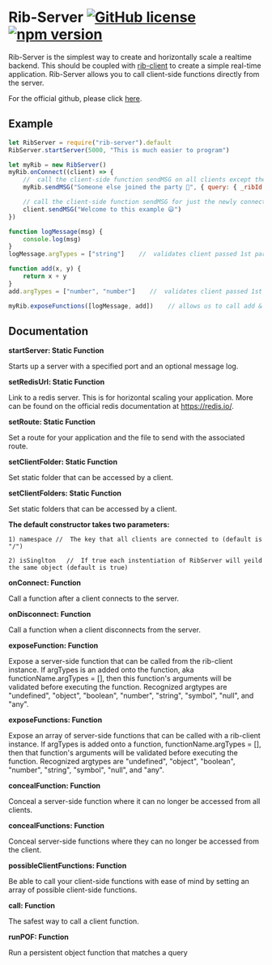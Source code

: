 # Rib-Server [![GitHub license](https://img.shields.io/badge/license-MIT-blue.svg)](https://github.com/TheCollinCashio/Rib/blob/master/LICENSE) [![npm version](https://img.shields.io/npm/v/rib-server.svg?style=flat)](https://www.npmjs.com/package/rib-server)
Rib-Server is the simplest way to create and horizontally scale a realtime backend. This should be coupled with [rib-client](https://www.npmjs.com/package/rib-client) to create a simple real-time application. Rib-Server allows you to call client-side functions directly from the server.

For the official github, please click [here](https://github.com/TheCollinCashio/Rib).

## Example
```js
let RibServer = require("rib-server").default
RibServer.startServer(5000, "This is much easier to program")

let myRib = new RibServer()
myRib.onConnect((client) => {
    //  call the client-side function sendMSG on all clients except the one that just connected
    myRib.sendMSG("Someone else joined the party 🎊", { query: { _ribId: { $ne: client._ribId } }})

    // call the client-side function sendMSG for just the newly connected client
    client.sendMSG("Welcome to this example 😃")
})

function logMessage(msg) {
    console.log(msg)
}
logMessage.argTypes = ["string"]    //  validates client passed 1st parameter of type string

function add(x, y) {
    return x + y
}
add.argTypes = ["number", "number"]    //  validates client passed 1st & 2nd parameter of type number

myRib.exposeFunctions([logMessage, add])    // allows us to call add & logMessage functions from the client
```

## Documentation
**startServer: Static Function**

Starts up a server with a specified port and an optional message log.

**setRedisUrl: Static Function**

Link to a redis server. This is for horizontal scaling your application. More can be found on the official redis documentation at https://redis.io/.

**setRoute: Static Function**

Set a route for your application and the file to send with the associated route.

**setClientFolder: Static Function**

Set static folder that can be accessed by a client.

**setClientFolders: Static Function**

Set static folders that can be accessed by a client.

**The default constructor takes two parameters:**
```
1) namespace //  The key that all clients are connected to (default is "/")
```
```
2) isSinglton   //  If true each instentiation of RibServer will yeild the same object (default is true)
```

**onConnect: Function**

Call a function after a client connects to the server.

**onDisconnect: Function**

Call a function when a client disconnects from the server.

**exposeFunction: Function** 

Expose a server-side function that can be called from the rib-client instance. If argTypes is an added onto the function, aka functionName.argTypes = [], then this function's arguments will be validated before executing the function. Recognized argtypes are "undefined", "object", "boolean", "number", "string", "symbol", "null", and "any".

**exposeFunctions: Function** 

Expose an array of server-side functions that can be called with a rib-client instance. If argTypes is added onto a function, functionName.argTypes = [], then that function's arguments will be validated before executing the function. Recognized argtypes are "undefined", "object", "boolean", "number", "string", "symbol", "null", and "any".

**concealFunction: Function** 

Conceal a server-side function where it can no longer be accessed from all clients.

**concealFunctions: Function** 

Conceal server-side functions where they can no longer be accessed from the client.

**possibleClientFunctions: Function**

Be able to call your client-side functions with ease of mind by setting an array of possible client-side functions.

**call: Function**

The safest way to call a client function.

**runPOF: Function**

Run a persistent object function that matches a query
